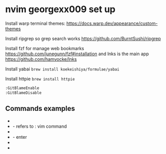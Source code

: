 # nvim georgexx009 set up

Install warp terminal themes: https://docs.warp.dev/appearance/custom-themes

Install ripgrep so grep search works https://github.com/BurntSushi/ripgrep

Install fzf for manage web bookmarks https://github.com/junegunn/fzf#installation and lnks is the main app https://github.com/hamvocke/lnks

Install yabai
`brew install koekeishiya/formulae/yabai`

Install httpie
`brew install httpie`

```bash
:GitBlameEnable
:GitBlameDisable
```

## Commands examples

- <Tab>
- <cmd> - refers to : vim command
- <S-Tab>
- <CR> - enter
- <ESC>
- <Blash>
